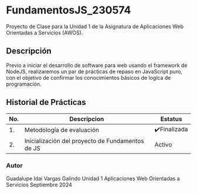 # FundamentosJS_230574
Proyecto de Clase para la Unidad 1 de la Asignatura de Aplicaciones Web Orientadas a Servicios (AWOS).


## Descripción
Previo a iniciar el desarrollo de software para web usando el framework de NodeJS, realizaremos un par de prácticas de repaso en JavaScript puro, con el objetivo de confirmar los conocimientos básicos de logica de programación.

## Historial de Prácticas
|   No.|Descripcion|Estatus|
|--|--|--|
|1.|Metodología de evaluación| ✔️Finalizada|
|2.|Inicialización del proyecto de Fundamentos de JS|Activo|



### Autor
Guadalupe Idai Vargas Galindo
Unidad 1
Aplicaciones Web Orientadas a Servicios 
Septiembre 2024